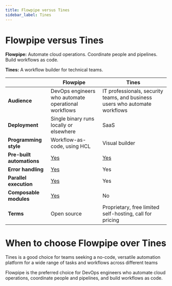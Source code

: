 ```yaml
---
title: Flowpipe versus Tines
sidebar_label: Tines
---
```


# Flowpipe versus Tines


**Flowpipe:** Automate cloud operations. Coordinate people and pipelines. Build workflows as code.


**Tines:** A workflow builder for technical teams.



 | | **Flowpipe** | **Tines** | 
| --- | --- | --- |
| **Audience** | DevOps engineers who automate operational workflows | IT professionals, security teams, and business users who automate workflows |
| **Deployment** | Single binary runs locally or elsewhere | SaaS |
| **Programming style** | Workflow-as-code, using HCL | Visual builder |
| **Pre-built automations** | <a href="https://hub.powerpipe.io" target="_blank">Yes</a> | <a href="https://www.tines.com/library/stories" target="_blank">Yes</a> |
| **Error handling** | <a href="https://flowpipe.io/docs/build/write-pipelines/errors" target="_blank">Yes</a> | Yes |
| **Parallel execution** | <a href="https://flowpipe.io/docs/build/write-pipelines/iteration#for_each" target="_blank">Yes</a> | Yes |
| **Composable modules** | <a href="https://flowpipe.io/docs/build/mod-dependencies" target="_blank">Yes</a> | No |
| **Terms** | Open source | Proprietary, free limited self-hosting, call for pricing |

# When to choose Flowpipe over Tines

Tines is a good choice for teams seeking a no-code, versatile automation platform for a wide range of tasks and workflows across different teams

Flowpipe is the preferred choice for DevOps engineers who automate cloud operations, coordinate people and pipelines, and build workflows as code.

